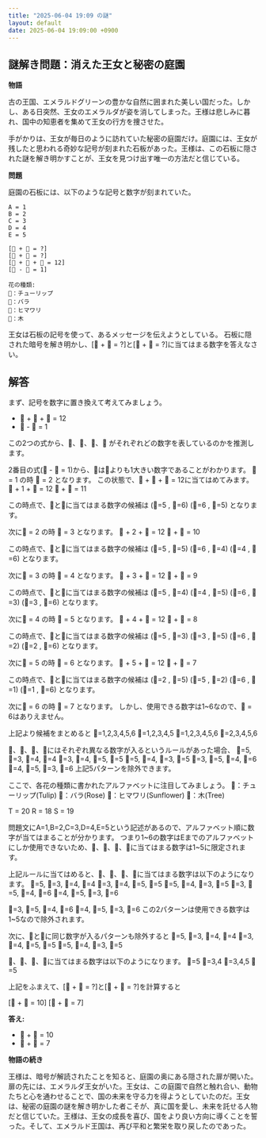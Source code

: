 ```yaml
---
title: "2025-06-04 19:09 の謎"
layout: default
date: 2025-06-04 19:09:00 +0900
---
```

## 謎解き問題：消えた王女と秘密の庭園

**物語**

古の王国、エメラルドグリーンの豊かな自然に囲まれた美しい国だった。しかし、ある日突然、王女のエメラルダが姿を消してしまった。王様は悲しみに暮れ、国中の知恵者を集めて王女の行方を捜させた。

手がかりは、王女が毎日のように訪れていた秘密の庭園だけ。庭園には、王女が残したと思われる奇妙な記号が刻まれた石板があった。王様は、この石板に隠された謎を解き明かすことが、王女を見つけ出す唯一の方法だと信じている。

**問題**

庭園の石板には、以下のような記号と数字が刻まれていた。

```
A = 1
B = 2
C = 3
D = 4
E = 5

[🌷 + 🌳 = ?]
[🌻 + 🌹 = ?]
[🌷 + 🌹 + 🌻 = 12]
[🌳 - 🌹 = 1]

花の種類:
🌷：チューリップ
🌹：バラ
🌻：ヒマワリ
🌳：木
```

王女は石板の記号を使って、あるメッセージを伝えようとしている。
石板に隠された暗号を解き明かし、[🌷 + 🌳 = ?]と[🌻 + 🌹 = ?]に当てはまる数字を答えなさい。

## 解答

まず、記号を数字に置き換えて考えてみましょう。

*   🌷 + 🌹 + 🌻 = 12
*   🌳 - 🌹 = 1

この2つの式から、🌷、🌹、🌻、🌳 がそれぞれどの数字を表しているのかを推測します。

2番目の式(🌳 - 🌹 = 1)から、🌳は🌹よりも1大きい数字であることがわかります。
🌹 = 1 の時 🌳 = 2 となります。
この状態で、🌷 + 🌹 + 🌻 = 12に当てはめてみます。
🌷 + 1 + 🌻 = 12
🌷 + 🌻 = 11

この時点で、🌷と🌻に当てはまる数字の候補は
(🌷=5 , 🌻=6)
(🌷=6 , 🌻=5)
となります。

次に🌹 = 2 の時 🌳 = 3 となります。
🌷 + 2 + 🌻 = 12
🌷 + 🌻 = 10

この時点で、🌷と🌻に当てはまる数字の候補は
(🌷=5 , 🌻=5)
(🌷=6 , 🌻=4)
(🌷=4 , 🌻=6)
となります。

次に🌹 = 3 の時 🌳 = 4 となります。
🌷 + 3 + 🌻 = 12
🌷 + 🌻 = 9

この時点で、🌷と🌻に当てはまる数字の候補は
(🌷=5 , 🌻=4)
(🌷=4 , 🌻=5)
(🌷=6 , 🌻=3)
(🌷=3 , 🌻=6)
となります。

次に🌹 = 4 の時 🌳 = 5 となります。
🌷 + 4 + 🌻 = 12
🌷 + 🌻 = 8

この時点で、🌷と🌻に当てはまる数字の候補は
(🌷=5 , 🌻=3)
(🌷=3 , 🌻=5)
(🌷=6 , 🌻=2)
(🌷=2 , 🌻=6)
となります。

次に🌹 = 5 の時 🌳 = 6 となります。
🌷 + 5 + 🌻 = 12
🌷 + 🌻 = 7

この時点で、🌷と🌻に当てはまる数字の候補は
(🌷=2 , 🌻=5)
(🌷=5 , 🌻=2)
(🌷=6 , 🌻=1)
(🌷=1 , 🌻=6)
となります。

次に🌹 = 6 の時 🌳 = 7 となります。
しかし、使用できる数字は1~6なので、🌹 = 6はありえません。

上記より候補をまとめると
🌷=1,2,3,4,5,6
🌹=1,2,3,4,5
🌻=1,2,3,4,5,6
🌳=2,3,4,5,6

🌷、🌹、🌻、🌳にはそれぞれ異なる数字が入るというルールがあった場合、
🌷=5, 🌹=3, 🌻=4, 🌳=4
🌷=3, 🌹=4, 🌻=5, 🌳=5
🌷=5, 🌹=4, 🌻=3, 🌳=5
🌷=3, 🌹=5, 🌻=4, 🌳=6
🌷=4, 🌹=5, 🌻=3, 🌳=6
上記5パターンを除外できます。

ここで、各花の種類に書かれたアルファベットに注目してみましょう。
🌷：チューリップ(Tulip)
🌹：バラ(Rose)
🌻：ヒマワリ(Sunflower)
🌳：木(Tree)

T = 20
R = 18
S = 19

問題文にA=1,B=2,C=3,D=4,E=5という記述があるので、アルファベット順に数字が当てはまることが分かります。
つまり1~6の数字はEまでのアルファベットにしか使用できないため、🌷、🌹、🌻、🌳に当てはまる数字は1~5に限定されます。

上記ルールに当てはめると、🌷、🌹、🌻、🌳に当てはまる数字は以下のようになります。
🌷=5, 🌹=3, 🌻=4, 🌳=4
🌷=3, 🌹=4, 🌻=5, 🌳=5
🌷=5, 🌹=4, 🌻=3, 🌳=5
🌷=3, 🌹=5, 🌻=4, 🌳=6
🌷=4, 🌹=5, 🌻=3, 🌳=6

🌷=3, 🌹=5, 🌻=4, 🌳=6
🌷=4, 🌹=5, 🌻=3, 🌳=6
この2パターンは使用できる数字は1~5なので除外されます。

次に、🌷と🌳に同じ数字が入るパターンも除外すると
🌷=5, 🌹=3, 🌻=4, 🌳=4
🌷=3, 🌹=4, 🌻=5, 🌳=5
🌷=5, 🌹=4, 🌻=3, 🌳=5

🌷、🌹、🌻、🌳に当てはまる数字は以下のようになります。
🌷=5
🌹=3,4
🌻=3,4,5
🌳=5

上記をふまえて、[🌷 + 🌳 = ?]と[🌻 + 🌹 = ?]を計算すると

[🌷 + 🌳 = 10]
[🌻 + 🌹 = 7]

**答え:**

*   🌷 + 🌳 = 10
*   🌻 + 🌹 = 7

**物語の続き**

王様は、暗号が解読されたことを知ると、庭園の奥にある隠された扉が開いた。扉の先には、エメラルダ王女がいた。王女は、この庭園で自然と触れ合い、動物たちと心を通わせることで、国の未来を守る力を得ようとしていたのだ。王女は、秘密の庭園の謎を解き明かした者こそが、真に国を愛し、未来を託せる人物だと信じていた。王様は、王女の成長を喜び、国をより良い方向に導くことを誓った。そして、エメラルド王国は、再び平和と繁栄を取り戻したのであった。
